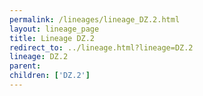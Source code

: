 ```yaml
---
permalink: /lineages/lineage_DZ.2.html
layout: lineage_page
title: Lineage DZ.2
redirect_to: ../lineage.html?lineage=DZ.2
lineage: DZ.2
parent: 
children: ['DZ.2']
---
```

